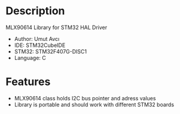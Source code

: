 # Description
MLX90614 Library for STM32 HAL Driver
* Author: Umut Avcı
* IDE: STM32CubeIDE
* STM32: STM32F407G-DISC1
* Language: C

# Features
* MLX90614 class holds I2C bus pointer and adress values
* Library is portable and should work with different STM32 boards
